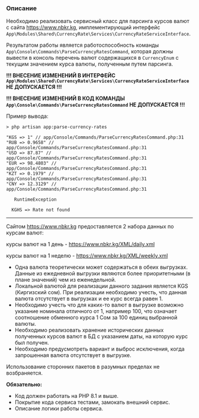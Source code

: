 ### Описание

Необходимо реализовать сервисный класс для парсинга курсов валют с сайта https://www.nbkr.kg, имплементирующий интерфейс
`App\Modules\Shared\CurrencyRate\Services\CurrencyRateServiceInterface`.

Результатом работы является работоспособность команды `App\Console\Commands\ParseCurrencyRatesCommand`, которая должны 
вывести в консоль перечень валют содержащихся в `CurrencyEnum` с текущим значением курса валюты, полученным путем
парсинга.

**!!! ВНЕСЕНИЕ ИЗМЕНЕНИЙ В ИНТЕРФЕЙС `App\Modules\Shared\CurrencyRate\Services\CurrencyRateServiceInterface` НЕ ДОПУСКАЕТСЯ !!!**

**!!! ВНЕСЕНИЕ ИЗМЕНЕНИЙ В КОД КОМАНДЫ `App\Console\Commands\ParseCurrencyRatesCommand` НЕ ДОПУСКАЕТСЯ !!!**

Пример вывода:

```shell
> php artisan app:parse-currency-rates

"KGS => 1" // app/Console/Commands/ParseCurrencyRatesCommand.php:31
"RUB => 0.9658" // app/Console/Commands/ParseCurrencyRatesCommand.php:31
"USD => 87.87" // app/Console/Commands/ParseCurrencyRatesCommand.php:31
"EUR => 98.4803" // app/Console/Commands/ParseCurrencyRatesCommand.php:31
"KZT => 0.1979" // app/Console/Commands/ParseCurrencyRatesCommand.php:31
"CNY => 12.3129" // app/Console/Commands/ParseCurrencyRatesCommand.php:31

   RuntimeException 

  KGHS => Rate not found

```

***

Сайтом https://www.nbkr.kg предоставляется 2 набора данных по курсам валют:

курсы валют на 1 день - https://www.nbkr.kg/XML/daily.xml

курсы валют на 1 неделю - https://www.nbkr.kg/XML/weekly.xml


- Одна валюта теоретически может содержаться в обеих выгрузках. Данные из ежедневной выгрузки являются более
приоритетными (в плане значений) чем из еженедельной.
- Локальной валютой для реализации данного задания является KGS (Киргизский сом). При реализации необходимо учесть,
что данная валюта отсутствует в выгрузках и ее курс всегда равен 1.
- Необходимо учесть что для каких-то валют в выгрузке возможно указание номинала отличного от 1, например 100, что 
означает соотношение обменного курса 1 Сом за 100 единиц выбранной валюты.
- Необходимо реализовать хранение исторических данных полученных курсов валют в БД с указанием даты, на которую курс
был получен.
- Необходимо предусмотреть вариант и выброс исключения, когда запрошенная валюта отсутствует в выгрузке.

Использование сторонних пакетов в разумных пределах не возбраняется.

**Обязательно:**
- Код должен работать на PHP 8.1 и выше.
- Покрытие кода сервиса тестами, замокать внешний сервис.
- Описание логики работы сервиса.
